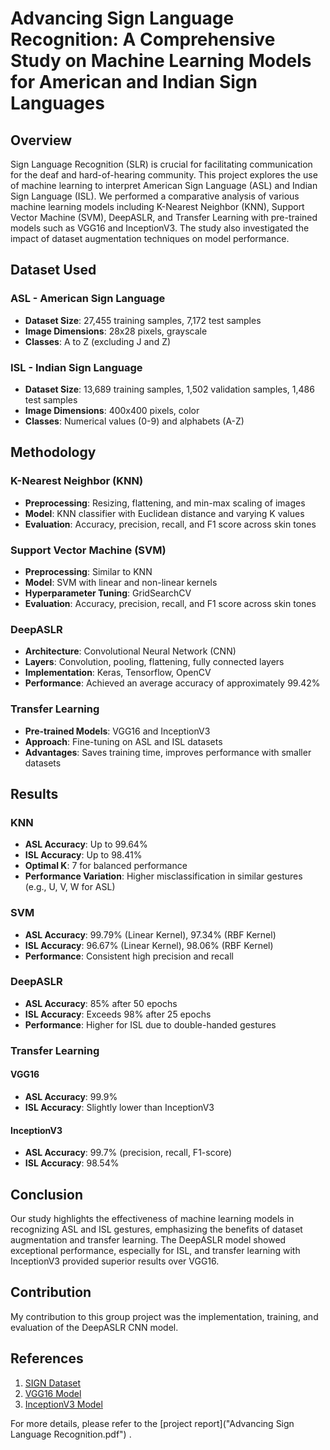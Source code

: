 # Advancing Sign Language Recognition: A Comprehensive Study on Machine Learning Models for American and Indian Sign Languages

## Overview
Sign Language Recognition (SLR) is crucial for facilitating communication for the deaf and hard-of-hearing community. This project explores the use of machine learning to interpret American Sign Language (ASL) and Indian Sign Language (ISL). We performed a comparative analysis of various machine learning models including K-Nearest Neighbor (KNN), Support Vector Machine (SVM), DeepASLR, and Transfer Learning with pre-trained models such as VGG16 and InceptionV3. The study also investigated the impact of dataset augmentation techniques on model performance.

## Dataset Used
### ASL - American Sign Language
- **Dataset Size**: 27,455 training samples, 7,172 test samples
- **Image Dimensions**: 28x28 pixels, grayscale
- **Classes**: A to Z (excluding J and Z)

### ISL - Indian Sign Language
- **Dataset Size**: 13,689 training samples, 1,502 validation samples, 1,486 test samples
- **Image Dimensions**: 400x400 pixels, color
- **Classes**: Numerical values (0-9) and alphabets (A-Z)

## Methodology
### K-Nearest Neighbor (KNN)
- **Preprocessing**: Resizing, flattening, and min-max scaling of images
- **Model**: KNN classifier with Euclidean distance and varying K values
- **Evaluation**: Accuracy, precision, recall, and F1 score across skin tones

### Support Vector Machine (SVM)
- **Preprocessing**: Similar to KNN
- **Model**: SVM with linear and non-linear kernels
- **Hyperparameter Tuning**: GridSearchCV
- **Evaluation**: Accuracy, precision, recall, and F1 score across skin tones

### DeepASLR
- **Architecture**: Convolutional Neural Network (CNN)
- **Layers**: Convolution, pooling, flattening, fully connected layers
- **Implementation**: Keras, Tensorflow, OpenCV
- **Performance**: Achieved an average accuracy of approximately 99.42%

### Transfer Learning
- **Pre-trained Models**: VGG16 and InceptionV3
- **Approach**: Fine-tuning on ASL and ISL datasets
- **Advantages**: Saves training time, improves performance with smaller datasets

## Results
### KNN
- **ASL Accuracy**: Up to 99.64%
- **ISL Accuracy**: Up to 98.41%
- **Optimal K**: 7 for balanced performance
- **Performance Variation**: Higher misclassification in similar gestures (e.g., U, V, W for ASL)

### SVM
- **ASL Accuracy**: 99.79% (Linear Kernel), 97.34% (RBF Kernel)
- **ISL Accuracy**: 96.67% (Linear Kernel), 98.06% (RBF Kernel)
- **Performance**: Consistent high precision and recall

### DeepASLR
- **ASL Accuracy**: 85% after 50 epochs
- **ISL Accuracy**: Exceeds 98% after 25 epochs
- **Performance**: Higher for ISL due to double-handed gestures

### Transfer Learning
#### VGG16
- **ASL Accuracy**: 99.9%
- **ISL Accuracy**: Slightly lower than InceptionV3
#### InceptionV3
- **ASL Accuracy**: 99.7% (precision, recall, F1-score)
- **ISL Accuracy**: 98.54%

## Conclusion
Our study highlights the effectiveness of machine learning models in recognizing ASL and ISL gestures, emphasizing the benefits of dataset augmentation and transfer learning. The DeepASLR model showed exceptional performance, especially for ISL, and transfer learning with InceptionV3 provided superior results over VGG16.

## Contribution
My contribution to this group project was the implementation, training, and evaluation of the DeepASLR CNN model.

## References
1. [SIGN Dataset](https://example.com/sign-dataset)
2. [VGG16 Model](https://example.com/vgg16)
3. [InceptionV3 Model](https://example.com/inceptionv3)

For more details, please refer to the [project report]("Advancing Sign Language Recognition.pdf") <a name="Advancing Sign Language Recognition.pdf"></a>.
